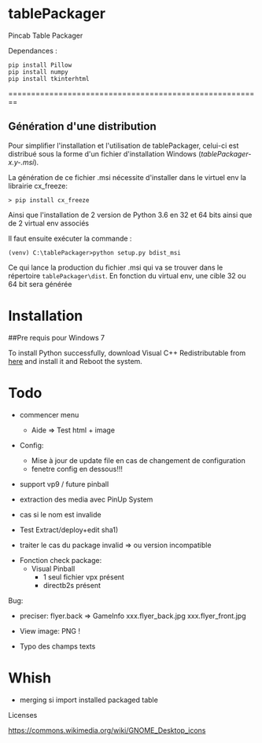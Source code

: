 # tablePackager
Pincab Table Packager

Dependances :

    pip install Pillow
    pip install numpy
    pip install tkinterhtml
    
    
    
========================================================

Génération d'une distribution
-----------------------------

Pour simplifier l'installation et l'utilisation de tablePackager, celui-ci 
est distribué sous la forme d'un fichier d'installation Windows (_tablePackager-x.y-<arch>.msi_).

La génération de ce fichier .msi nécessite d'installer dans le virtuel env la librairie cx_freeze:

    > pip install cx_freeze

Ainsi que l'installation de 2 version de Python 3.6 en 32 et 64 bits ainsi que de 2 virtual
env associés

Il faut ensuite exécuter la commande :
    
    (venv) C:\tablePackager>python setup.py bdist_msi
    
Ce qui lance la production du fichier .msi qui va se trouver dans le répertoire `tablePackager\dist`.
En fonction du virtual env, une cible 32 ou 64 bit sera générée
    


Installation 
============

##Pre requis pour Windows 7

To install Python successfully, download Visual C++ Redistributable 
from [here](https://www.microsoft.com/en-in/download/details.aspx?id=48145) and install it and Reboot the system.

Todo
====
    
- commencer menu
    - Aide => Test html + image
    

- Config:
    - Mise à jour de update file en cas de changement de configuration
    - fenetre config en dessous!!!

- support vp9 / future pinball


- extraction des media avec PinUp System
- cas si le nom est invalide
 
  
+ Test Extract/deploy+edit sha1)
- traiter le cas du package invalid
    => ou version incompatible

+ Fonction check package:
    * Visual Pinball
        - 1 seul fichier vpx présent
        - directb2s présent
 
Bug: 
    
 - preciser:
    flyer.back => GameInfo
                    xxx.flyer_back.jpg
                    xxx.flyer_front.jpg
                    
 - View image: PNG !
    
 - Typo des champs texts
 
Whish
=====
- merging si import installed packaged table


Licenses

https://commons.wikimedia.org/wiki/GNOME_Desktop_icons